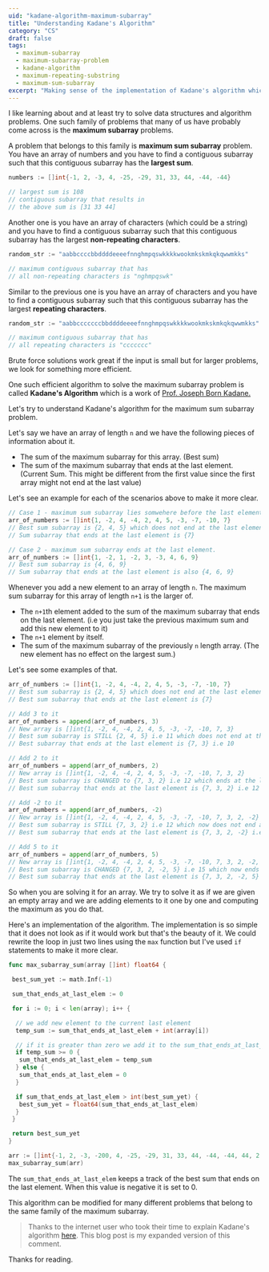 ```yaml
---
uid: "kadane-algorithm-maximum-subarray"
title: "Understanding Kadane's Algorithm"
category: "CS"
draft: false
tags:
  - maximum-subarray
  - maximum-subarray-problem
  - kadane-algorithm
  - maximum-repeating-substring
  - maximum-sum-subarray
excerpt: "Making sense of the implementation of Kadane's algorithm which is one of my favorite algorithms."
---
```


I like learning about and at least try to solve data structures and algorithm problems. One such family of problems that many of us have probably come across is the **maximum subarray** problems.

A problem that belongs to this family is **maximum sum subarray** problem. You have an array of numbers and you have to find a contiguous subarray such that this contiguous subarray has the **largest sum**.

```go
numbers := []int{-1, 2, -3, 4, -25, -29, 31, 33, 44, -44, -44}

// largest sum is 108
// contiguous subarray that results in
// the above sum is [31 33 44]
```

Another one is you have an array of characters (which could be a string) and you have to find a contiguous subarray such that this contiguous subarray has the largest **non-repeating characters**.

```go
random_str := "aabbccccbbddddeeeefnnghmpqswkkkkwookmkskmkqkqwwmkks"

// maximum contiguous subarray that has
// all non-repeating characters is "nghmpqswk"
```

Similar to the previous one is you have an array of characters and you have to find a contiguous subarray such that this contiguous subarray has the largest **repeating characters**.

```go
random_str := "aabbcccccccbbddddeeeefnnghmpqswkkkkwookmkskmkqkqwwmkks"

// maximum contiguous subarray that has
// all repeating characters is "ccccccc"
```

Brute force solutions work great if the input is small but for larger problems, we look for something more efficient.

One such efficient algorithm to solve the maximum subarray problem is called **Kadane's Algorithm** which is a work of [Prof. Joseph Born Kadane.](https://en.wikipedia.org/wiki/Joseph_Born_Kadane)

Let's try to understand Kadane's algorithm for the maximum sum subarray problem.

Let's say we have an array of length `n` and we have the following pieces of information about it.

- The sum of the maximum subarray for this array. (Best sum)
- The sum of the maximum subarray that ends at the last element. (Current Sum. This might be different from the first value since the first array might not end at the last value)

Let's see an example for each of the scenarios above to make it more clear.

```go
// Case 1 - maximum sum subarray lies somwehere before the last element.
arr_of_numbers := []int{1, -2, 4, -4, 2, 4, 5, -3, -7, -10, 7}
// Best sum subarray is {2, 4, 5} which does not end at the last element
// Sum subarray that ends at the last element is {7}

// Case 2 - maximum sum subarray ends at the last element.
arr_of_numbers := []int{1, -2, 1, -2, 3, -3, 4, 6, 9}
// Best sum subarray is {4, 6, 9}
// Sum subarray that ends at the last element is also {4, 6, 9}
```

Whenever you add a new element to an array of length `n`. The maximum sum subarray for this array of length `n+1` is the larger of.

- The `n+1`th element added to the sum of the maximum subarray that ends on the last element. (i.e you just take the previous maximum sum and add this new element to it)
- The `n+1` element by itself.
- The sum of the maximum subarray of the previously `n` length array. (The new element has no effect on the largest sum.)

Let's see some examples of that.

```go
arr_of_numbers := []int{1, -2, 4, -4, 2, 4, 5, -3, -7, -10, 7}
// Best sum subarray is {2, 4, 5} which does not end at the last element
// Best sum subarray that ends at the last element is {7}

// Add 3 to it
arr_of_numbers = append(arr_of_numbers, 3)
// New array is []int{1, -2, 4, -4, 2, 4, 5, -3, -7, -10, 7, 3}
// Best sum subarray is STILL {2, 4, 5} i.e 11 which does not end at the last element
// Best subarray that ends at the last element is {7, 3} i.e 10

// Add 2 to it
arr_of_numbers = append(arr_of_numbers, 2)
// New array is []int{1, -2, 4, -4, 2, 4, 5, -3, -7, -10, 7, 3, 2}
// Best sum subarray is CHANGED to {7, 3, 2} i.e 12 which ends at the last element
// Best sum subarray that ends at the last element is {7, 3, 2} i.e 12

// Add -2 to it
arr_of_numbers = append(arr_of_numbers, -2)
// New array is []int{1, -2, 4, -4, 2, 4, 5, -3, -7, -10, 7, 3, 2, -2}
// Best sum subarray is STILL {7, 3, 2} i.e 12 which now does not end at the last element
// Best sum subarray that ends at the last element is {7, 3, 2, -2} i.e 10

// Add 5 to it
arr_of_numbers = append(arr_of_numbers, 5)
// New array is []int{1, -2, 4, -4, 2, 4, 5, -3, -7, -10, 7, 3, 2, -2, 5}
// Best sum subarray is CHANGED {7, 3, 2, -2, 5} i.e 15 which now ends at the last element
// Best sum subarray that ends at the last element is {7, 3, 2, -2, 5} i.e 15
```

So when you are solving it for an array. We try to solve it as if we are given an empty array and we are adding elements to it one by one and computing the maximum as you do that.

Here's an implementation of the algorithm. The implementation is so simple that it does not look as if it would work but that's the beauty of it. We could rewrite the loop in just two lines using the `max` function but I've used `if` statements to make it more clear.

```go
func max_subarray_sum(array []int) float64 {

 best_sum_yet := math.Inf(-1)

 sum_that_ends_at_last_elem := 0

 for i := 0; i < len(array); i++ {

  // we add new element to the current last element
  temp_sum := sum_that_ends_at_last_elem + int(array[i])

  // if it is greater than zero we add it to the sum_that_ends_at_last_elem 
  if temp_sum >= 0 {
   sum_that_ends_at_last_elem = temp_sum
  } else {
   sum_that_ends_at_last_elem = 0
  }

  if sum_that_ends_at_last_elem > int(best_sum_yet) {
   best_sum_yet = float64(sum_that_ends_at_last_elem)
  }
 }

 return best_sum_yet
}

arr := []int{-1, 2, -3, -200, 4, -25, -29, 31, 33, 44, -44, -44, 44, 2, 3, 4, -4, 150}
max_subarray_sum(arr)
```

The `sum_that_ends_at_last_elem` keeps a track of the best sum that ends on the last element. When this value is negative it is
set to 0.

This algorithm can be modified for many different problems that belong to the same family of the maximum subarray.

> Thanks to the internet user who took their time to explain Kadane's algorithm [here](https://www.reddit.com/r/learnprogramming/comments/5mgw7v/how_does_kadanes_algorithm_work_for_all_subarrays/dc3i4uk?utm_source=share&utm_medium=web2x&context=3). This blog post is my expanded version of this comment.

Thanks for reading.
